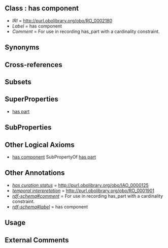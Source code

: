 
## Class : has component

 * *IRI* = http://purl.obolibrary.org/obo/RO_0002180
 * *Label* = has component
 * *Comment* = For use in recording has_part with a cardinality constraint.

## Synonyms


## Cross-references


## Subsets


## SuperProperties

 * [has part](../../BFO/51/BFO_0000051.md)

## SubProperties


## Other Logical Axioms

 * [has component](../../RO/80/RO_0002180.md) SubPropertyOf [has part](../../BFO/51/BFO_0000051.md)

## Other Annotations

 * *[has curation status](../../IAO/14/IAO_0000114.md)* = http://purl.obolibrary.org/obo/IAO_0000125
 * *[temporal interpretation](../../RO/00/RO_0001900.md)* = http://purl.obolibrary.org/obo/RO_0001901
 * *[rdf-schema#comment](../../nt/rdf-schema#comment.md)* = For use in recording has_part with a cardinality constraint.
 * *[rdf-schema#label](../../el/rdf-schema#label.md)* = has component

## Usage


## External Comments

